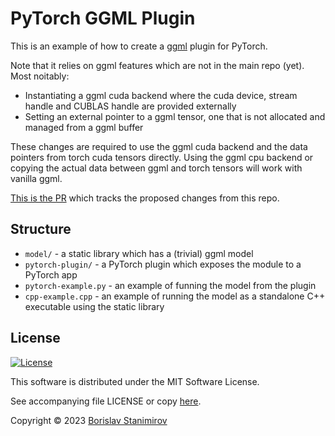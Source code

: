 # PyTorch GGML Plugin

This is an example of how to create a [ggml](https://github.com/ggerganov/ggml) plugin for PyTorch.

Note that it relies on ggml features which are not in the main repo (yet). Most noitably:

* Instantiating a ggml cuda backend where the cuda device, stream handle and CUBLAS handle are provided externally
* Setting an external pointer to a ggml tensor, one that is not allocated and managed from a ggml buffer

These changes are required to use the ggml cuda backend and the data pointers from torch cuda tensors directly. Using the ggml cpu backend or copying the actual data between ggml and torch tensors will work with vanilla ggml.

[This is the PR](https://github.com/ggerganov/ggml/pull/570) which tracks the proposed changes from this repo.

## Structure

* `model/` - a static library which has a (trivial) ggml model
* `pytorch-plugin/` - a PyTorch plugin which exposes the module to a PyTorch app
* `pytorch-example.py` - an example of funning the model from the plugin
* `cpp-example.cpp` - an example of running the model as a standalone C++ executable using the static library

## License

[![License](https://img.shields.io/badge/license-MIT-blue.svg)](https://opensource.org/licenses/MIT)

This software is distributed under the MIT Software License.

See accompanying file LICENSE or copy [here](https://opensource.org/licenses/MIT).

Copyright &copy; 2023 [Borislav Stanimirov](http://github.com/iboB)
